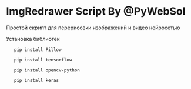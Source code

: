 <h1>ImgRedrawer Script By @PyWebSol</h1>

Простой скрипт для перерисовки изображений и видео нейросетью

Установка библиотек
```shell
   pip install Pillow
```
```shell
   pip install tensorflow
```
```shell
   pip install opencv-python
```
```shell
   pip install keras
```

